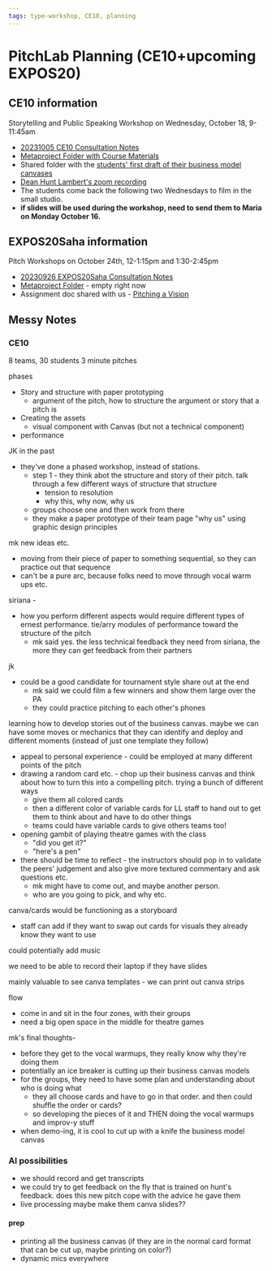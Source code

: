 ```yaml
---
tags: type-workshop, CE10, planning
---
```


# PitchLab Planning (CE10+upcoming EXPOS20)

## CE10 information
Storytelling and Public Speaking Workshop on Wednesday, October 18, 9-11:45am 
* [20231005 CE10 Consultation Notes](https://docs.google.com/document/d/1Zua7weC2WLvdInXDVQY2beE9VFOsxupqcaWc2fMlevQ/edit)
* [Metaproject Folder with Course Materials](https://drive.google.com/drive/folders/1diSa_tXPrPCznus91w1n1DBi9FJWzgYQ)
* Shared folder with the [students' first draft of their business model canvases](https://drive.google.com/drive/folders/1j05LGqKAOMbLX_puPQiNif9ScP0qf1yB?usp=share_link)
* [Dean Hunt Lambert's zoom recording](https://harvard.zoom.us/rec/play/FS5nlJnNL3Pv0_Z5sVA9MI7Z-ygaKS4XllslzfZPCqkX7xuADq6-dC88_zgMXOdMr_uta-GFmbSR1J4N.ClBJGtQ9Ah8KyUk_)
* The students come back the following two Wednesdays to film in the small studio.
* **if slides will be used during the workshop, need to send them to Maria on Monday October 16.**

## EXPOS20Saha information
Pitch Workshops on October 24th, 12-1:15pm and 1:30-2:45pm
* [20230926 EXPOS20Saha Consultation Notes](https://docs.google.com/document/d/13GUO8LS_6Y2d-vKVE_j-MwulUm8_r6dfDSJVmYO-TTg/edit#heading=h.8krojbwz510i)
* [Metaproject Folder](https://drive.google.com/drive/folders/1VByb5fzhD0sDBEoyMUeDdOMlp8knYwp7) - empty right now
* Assignment doc shared with us - [Pitching a Vision](https://docs.google.com/document/d/1i4S7wIkCmWMOHMlmX-8mPhw7ouCdsfqF/edit)

## Messy Notes
### CE10
8 teams, 30 students
3 minute pitches

phases
* Story and structure with paper prototyping
    * argument of the pitch, how to structure the argument or story that a pitch is
* Creating the assets 
    * visual component with Canvas (but not a technical component)
* performance

JK in the past
* they've done a phased workshop, instead of stations.
    * step 1 - they think abot the structure and story of their pitch. talk through a few different ways of structure that structure
        * tension to resolution
        * why this, why now, why us
    * groups choose one and then work from there
    * they make a paper prototype of their team page "why us" using graphic design principles

mk new ideas etc.
* moving from their piece of paper to something sequential, so they can practice out that sequence
* can't be a pure arc, because folks need to move through vocal warm ups etc.

siriana -
* how you perform different aspects would require different types of ernest performance. tie/arry modules of performance toward the structure of the pitch
    * mk said yes. the less technical feedback they need from siriana, the more they can get feedback from their partners

jk
* could be a good candidate for tournament style share out at the end
    * mk said we could film a few winners and show them large over the PA
    * they could practice pitching to each other's phones

learning how to develop stories out of the business canvas. maybe we can have some moves or mechanics that they can identify and deploy and different moments (instead of just one template they follow)
* appeal to personal experience - could be employed at many different points of the pitch
* drawing a random card etc. - chop up their business canvas and think about how to turn this into a compelling pitch. trying a bunch of different ways
    * give them all colored cards
    * then a different color of variable cards for LL staff to hand out to get them to think about and have to do other things
    * teams could have variable cards to give others teams too!
* opening gambit of playing theatre games with the class
    * "did you get it?"
    * "here's a pen"
* there should be time to reflect - the instructors should pop in to validate the peers' judgement and also give more textured commentary and ask questions etc.
    * mk might have to come out, and maybe another person.
    * who are you going to pick, and why etc.

canva/cards would be functioning as a storyboard
* staff can add if they want to swap out cards for visuals they already know they want to use

could potentially add music

we need to be able to record their laptop if they have slides

mainly valuable to see canva templates - we can print out canva strips

flow
* come in and sit in the four zones, with their groups
* need a big open space in the middle for theatre games

mk's final thoughts-
* before they get to the vocal warmups, they really know why they're doing them
* potentially an ice breaker is cutting up their business canvas models
* for the groups, they need to have some plan and understanding about who is doing what
    * they all choose cards and have to go in that order. and then could shuffle the order or cards?
    * so developing the pieces of it and THEN doing the vocal warmups and improv-y stuff
* when demo-ing, it is cool to cut up with a knife the business model canvas

### AI possibilities
* we should record and get transcripts
* we could try to get feedback on the fly that is trained on hunt's feedback. does this new pitch cope with the advice he gave them
* live processing maybe make them canva slides??

#### prep
* printing all the business canvas (if they are in the normal card format that can be cut up, maybe printing on color?)
* dynamic mics everywhere

